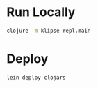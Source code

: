 
# Run Locally

~~~bash
clojure -m klipse-repl.main
~~~





# Deploy

~~~bash
lein deploy clojars
~~~
